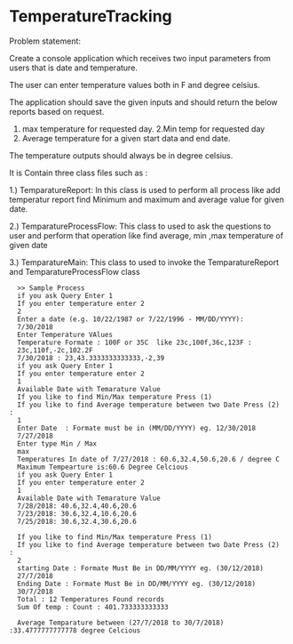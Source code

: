 # TemperatureTracking
Problem statement:

Create a console application which receives two input parameters from users that is date and temperature.

The user can enter temperature values both in F and degree celsius.

The application should save the given inputs and should return the below reports based on request.
1. max temperature for requested day.
2.Min temp for requested day
3. Average temperature for a given start data and end date.

The temperature outputs should always be in degree celsius.


It is Contain three class files such as :
 
 1.) TemparatureReport:
      In this class is used to perform all process like add temperatur report find Minimum and maximum and average value for given date.
      
 2.) TemparatureProcessFlow:
      This class to used to ask the questions to user and perform that operation like find average, min ,max  temperature of given date
  
 3.) TemparatureMain:
      This class to used to invoke the  TemparatureReport and TemparatureProcessFlow class
      
      >> Sample Process
      if you ask Query Enter 1
      If you enter temperature enter 2
      2
      Enter a date (e.g. 10/22/1987 or 7/22/1996 - MM/DD/YYYY):
      7/30/2018
      Enter Temperature VAlues
      Temperature Formate : 100F or 35C  like 23c,100f,36c,123F :
      23c,110f,-2c,102.2F
      7/30/2018 : 23,43.3333333333333,-2,39
      if you ask Query Enter 1
      If you enter temperature enter 2
      1
      Available Date with Temarature Value
      If you like to find Min/Max temperature Press (1)
      If you like to find Average temperature between two Date Press (2)  :
      1
      Enter Date  : Formate must be in (MM/DD/YYYY) eg. 12/30/2018
      7/27/2018
      Enter type Min / Max
      max
      Temperatures In date of 7/27/2018 : 60.6,32.4,50.6,20.6 / degree C
      Maximum Tempearture is:60.6 Degree Celcious
      if you ask Query Enter 1
      If you enter temperature enter 2
      1
      Available Date with Temarature Value
      7/28/2018: 40.6,32.4,40.6,20.6
      7/23/2018: 30.6,32.4,10.6,20.6
      7/25/2018: 30.6,32.4,30.6,20.6
      
      If you like to find Min/Max temperature Press (1)
      If you like to find Average temperature between two Date Press (2)  :
      2
      starting Date : Formate Must Be in DD/MM/YYYY eg. (30/12/2018)
      27/7/2018
      Ending Date : Formate Must Be in DD/MM/YYYY eg. (30/12/2018)
      30/7/2018
      Total : 12 Temperatures Found records
      Sum Of temp : Count : 401.733333333333
      
      Average Temparature between (27/7/2018 to 30/7/2018) :33.4777777777778 degree Celcious
